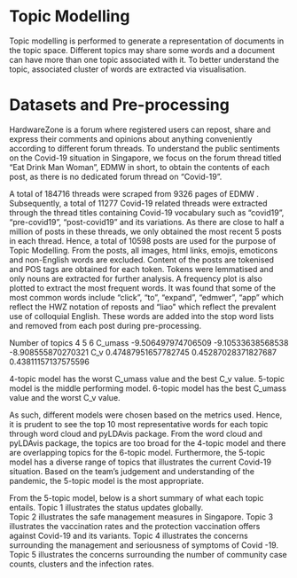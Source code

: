 # Topic Modelling

Topic modelling is performed to generate a representation of documents in the topic space. Different topics may share some words and a document can have more than one topic associated with it. To better understand the topic, associated cluster of words are extracted via visualisation.


# Datasets and Pre-processing
HardwareZone is a forum where registered users can repost, share and express their comments and opinions about anything conveniently according to different forum threads. To understand the public sentiments on the Covid-19 situation in Singapore, we focus on the forum thread titled “Eat Drink Man Woman”, EDMW in short, to obtain the contents of each post, as there is no dedicated forum thread on “Covid-19”. 

A total of 184716 threads were scraped from 9326 pages of EDMW . Subsequently, a total of 11277 Covid-19 related threads were extracted through the thread titles containing Covid-19 vocabulary such as “covid19”, “pre-covid19”, “post-covid19” and its variations. As there are close to half a million of posts in these threads, we only obtained the most recent 5 posts in each thread. Hence, a total of 10598 posts are used for the purpose of Topic Modelling. From the posts, all images, html links, emojis, emoticons and non-English words are excluded. Content of the posts are tokenised and POS tags are obtained for each token. Tokens were lemmatised and only nouns are extracted for further analysis. A frequency plot is also plotted to extract the most frequent words. It was found that some of the most common words include “click”, “to”, “expand”, “edmwer”, “app” which reflect the HWZ notation of reposts and “liao" which reflect the prevalent use of colloquial English. These words are added into the stop word lists and removed from each post during pre-processing.

Number of topics	          4	                   5                     	6
C_umass  	          -9.506497974706509	  -9.10533638568538	    -8.908555870270321
C_v  	              0.47487951657782745	  0.45287028371827687	  0.43811157137575596


4-topic model has the worst C_umass value and the best C_v value. 
5-topic model is the middle performing model.
6-topic model has the best C_umass value and the worst C_v value. 

As such, different models were chosen based on the metrics used. Hence, it is prudent to see the top 10 most representative words for each topic through word cloud and pyLDAvis package. From the word cloud and pyLDAvis package, the topics are too broad for the 4-topic model and there are overlapping topics for the 6-topic model. Furthermore, the 5-topic model has a diverse range of topics that illustrates the current Covid-19 situation. Based on the team’s judgement and understanding of the pandemic, the 5-topic model is the most appropriate. 

From the 5-topic model, below is a short summary of what each topic entails.
Topic 1 illustrates the status updates globally.  
Topic 2 illustrates the safe management measures in Singapore.
Topic 3 illustrates the vaccination rates and the protection vaccination offers against Covid-19 and its variants.
Topic 4 illustrates the concerns surrounding the management and seriousness of symptoms of Covid -19.
Topic 5 illustrates the concerns surrounding the number of community case counts, clusters and the infection rates.  

